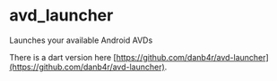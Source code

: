 # avd_launcher
Launches your available Android AVDs

There is a dart version here [https://github.com/danb4r/avd-launcher](https://github.com/danb4r/avd-launcher).
